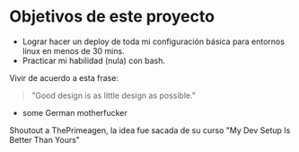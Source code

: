 # Objetivos de este proyecto

- Lograr hacer un deploy de toda mi configuración básica para entornos linux en menos de 30 mins.
- Practicar mi habilidad (nula) con bash.

Vivir de acuerdo a esta frase:

> "Good design is as little design as possible."

- some German motherfucker

Shoutout a ThePrimeagen, la idea fue sacada de su curso "My Dev Setup Is Better Than Yours"

